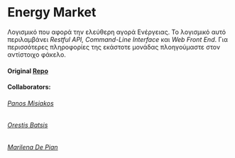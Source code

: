 # Energy Market
Λογισμικό που αφορά την ελεύθερη αγορά Ενέργειας.
Το λογισμικό αυτό περιλαμβάνει *Restful API, Command-Line Interface* και *Web Front End*. Για περισσότερες πληροφορίες της εκάστοτε μονάδας πλοηγούμαστε στον αντίστοιχο φάκελο.

#### Original [Repo](https://github.com/ntua/TL19-62)

#### Collaborators:
###### [Panos Misiakos](https://github.com/pmisiakos)
###### [Orestis Batsis](https://github.com/obatsis)
###### [Marilena De Pian](https://github.com/marilenadp)
